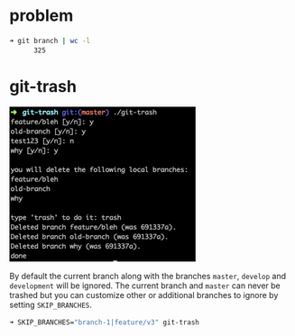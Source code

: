 # problem

```sh
➜ git branch | wc -l
      325
```

# git-trash

![trash](/trash.png?raw=true "trash")

By default the current branch along with the branches `master`, `develop` and
`development` will be ignored. The current branch and `master` can never be
trashed but you can customize other or additional branches to ignore by setting
`SKIP_BRANCHES`.

```sh
➜ SKIP_BRANCHES="branch-1|feature/v3" git-trash
```
